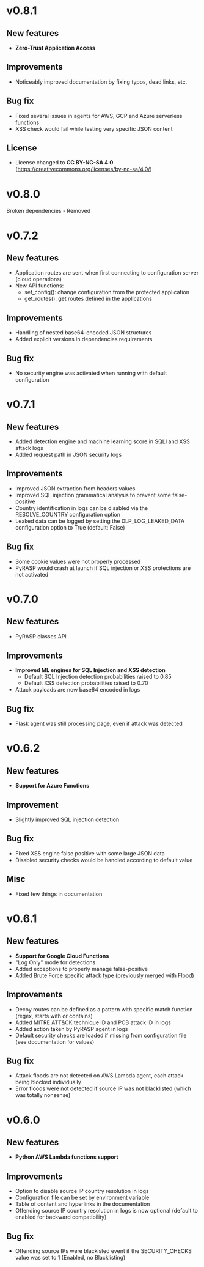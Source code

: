 # v0.8.1

## New features
- **Zero-Trust Application Access**

## Improvements
- Noticeably improved documentation by fixing typos, dead links, etc.

## Bug fix
- Fixed several issues in agents for AWS, GCP and Azure serverless functions
- XSS check would fail while testing very specific JSON content

## License
- License changed to **CC BY-NC-SA 4.0** (https://creativecommons.org/licenses/by-nc-sa/4.0/)

# v0.8.0
Broken dependencies - Removed

# v0.7.2

## New features
- Application routes are sent when first connecting to configuration server (cloud operations)
- New API functions:
  - set_config(): change configuration from the protected application
  - get_routes(): get routes defined in the applications

## Improvements
- Handling of nested base64-encoded JSON structures
- Added explicit versions in dependencies requirements

## Bug fix
- No security engine was activated when running with default configuration

# v0.7.1

## New features
- Added detection engine and machine learning score in SQLI and XSS attack logs
- Added request path in JSON security logs

## Improvements
- Improved JSON extraction from headers values
- Improved SQL injection grammatical analysis to prevent some false-positive
- Country identification in logs can be disabled via the RESOLVE_COUNTRY configuration option
- Leaked data can be logged by setting the DLP_LOG_LEAKED_DATA configuration option to True (default: False)

## Bug fix
- Some cookie values were not properly processed
- PyRASP would crash at launch if SQL injection or XSS protections are not activated

# v0.7.0

## New features
- PyRASP classes API

## Improvements
- **Improved ML engines for SQL Injection and XSS detection**
  - Default SQL Injection detection probabilities raised to 0.85
  - Default XSS detection probabilities raised to 0.70
- Attack payloads are now base64 encoded in logs

## Bug fix
- Flask agent was still processing page, even if attack was detected

# v0.6.2

## New features
- **Support for Azure Functions**

## Improvement
- Slightly improved SQL injection detection

## Bug fix
- Fixed XSS engine false positive with some large JSON data
- Disabled security checks would be handled according to default value 

## Misc
- Fixed few things in documentation

# v0.6.1

## New features
- **Support for Google Cloud Functions**
- "Log Only" mode for detections
- Added exceptions to properly manage false-positive
- Added Brute Force specific attack type (previously merged with Flood)


## Improvements
- Decoy routes can be defined as a pattern with specific match function (regex, starts with or contains)
- Added MITRE ATT&CK technique ID and PCB attack ID in logs
- Added action taken by PyRASP agent in logs
- Default security checks are loaded if missing from configuration file (see documentation for values)

## Bug fix
- Attack floods are not detected on AWS Lambda agent, each attack being blocked individually 
- Error floods were not detected if source IP was not blacklisted (which was totally nonsense)

# v0.6.0

## New features
- **Python AWS Lambda functions support**

## Improvements
- Option to disable source IP country resolution in logs
- Configuration file can be set by environment variable
- Table of content and hyperlinks in the documentation
- Offending source IP country resolution in logs is now optional (default to enabled for backward compatibility)

## Bug fix
- Offending source IPs were blackisted event if the SECURITY_CHECKS value was set to 1 (Enabled, no Blacklisting)
